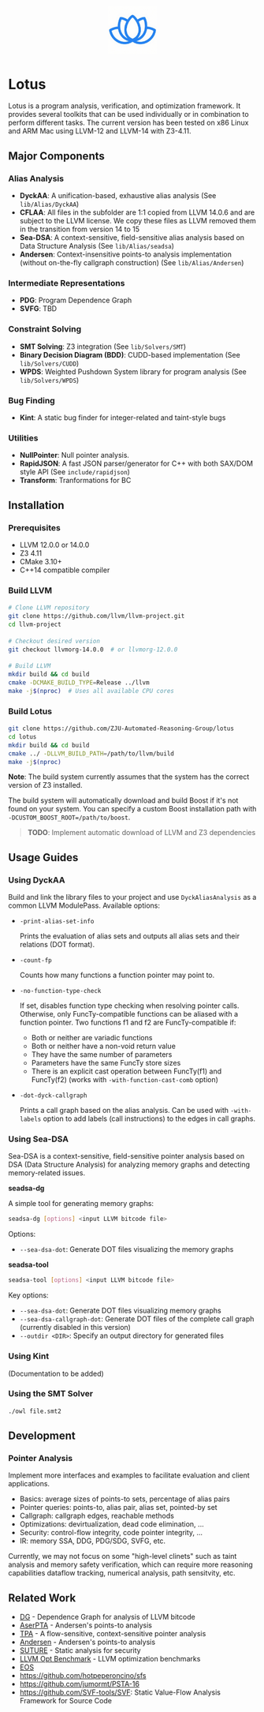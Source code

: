 <p align="center">
  <img src="docs/logo.jpg" alt="Lotus Logo" width="100"/>
</p>

# Lotus 

Lotus is a program analysis, verification, and optimization framework. It provides several toolkits that can be used
individually or in combination to perform different tasks.
The current version has been tested on x86 Linux and ARM Mac using LLVM-12 and LLVM-14 with Z3-4.11.

## Major Components

### Alias Analysis

- **DyckAA**: A unification-based, exhaustive alias analysis (See `lib/Alias/DyckAA`)
- **CFLAA**: All files in the subfolder are 1:1 copied from LLVM 14.0.6 and are subject to the LLVM license.
  We copy these files as LLVM removed them in the transition from version 14 to 15
- **Sea-DSA**: A context-sensitive, field-sensitive alias analysis based on Data Structure Analysis (See `lib/Alias/seadsa`)
- **Andersen**: Context-insensitive points-to analysis implementation (without on-the-fly callgraph construction) (See `lib/Alias/Andersen`)

### Intermediate Representations

- **PDG**: Program Dependence Graph
- **SVFG**: TBD

### Constraint Solving

- **SMT Solving**: Z3 integration (See `lib/Solvers/SMT`)
- **Binary Decision Diagram (BDD)**: CUDD-based implementation (See `lib/Solvers/CUDD`)
- **WPDS**: Weighted Pushdown System library for program analysis (See `lib/Solvers/WPDS`)

### Bug Finding

- **Kint**: A static bug finder for integer-related and taint-style bugs

### Utilities

- **NullPointer**: Null pointer analysis.
- **RapidJSON**: A fast JSON parser/generator for C++ with both SAX/DOM style API (See `include/rapidjson`)
- **Transform**: Tranformations for BC

## Installation

### Prerequisites

- LLVM 12.0.0 or 14.0.0
- Z3 4.11
- CMake 3.10+
- C++14 compatible compiler

### Build LLVM

```bash
# Clone LLVM repository
git clone https://github.com/llvm/llvm-project.git
cd llvm-project

# Checkout desired version
git checkout llvmorg-14.0.0  # or llvmorg-12.0.0

# Build LLVM
mkdir build && cd build
cmake -DCMAKE_BUILD_TYPE=Release ../llvm
make -j$(nproc)  # Uses all available CPU cores
```

### Build Lotus

```bash
git clone https://github.com/ZJU-Automated-Reasoning-Group/lotus
cd lotus
mkdir build && cd build
cmake ../ -DLLVM_BUILD_PATH=/path/to/llvm/build
make -j$(nproc)
```

**Note**: The build system currently assumes that the system has the correct version of Z3 installed.

The build system will automatically download and build Boost if it's not found on your system. You can specify a custom Boost installation path with `-DCUSTOM_BOOST_ROOT=/path/to/boost`.

> **TODO**: Implement automatic download of LLVM and Z3 dependencies

## Usage Guides

### Using DyckAA

Build and link the library files to your project and use `DyckAliasAnalysis` as a common LLVM ModulePass. 
Available options:

* `-print-alias-set-info`
  
  Prints the evaluation of alias sets and outputs all alias sets and their relations (DOT format).

* `-count-fp`
  
  Counts how many functions a function pointer may point to.

* `-no-function-type-check`
  
  If set, disables function type checking when resolving pointer calls. Otherwise, only FuncTy-compatible functions can be aliased with a function pointer. Two functions f1 and f2 are FuncTy-compatible if:
  
  - Both or neither are variadic functions
  - Both or neither have a non-void return value
  - They have the same number of parameters
  - Parameters have the same FuncTy store sizes
  - There is an explicit cast operation between FuncTy(f1) and FuncTy(f2) (works with `-with-function-cast-comb` option)

* `-dot-dyck-callgraph`
  
  Prints a call graph based on the alias analysis. Can be used with `-with-labels` option to add labels (call instructions) to the edges in call graphs.

### Using Sea-DSA

Sea-DSA is a context-sensitive, field-sensitive pointer analysis based on DSA (Data Structure Analysis) for analyzing memory graphs and detecting memory-related issues.


**seadsa-dg**

A simple tool for generating memory graphs:

```bash
seadsa-dg [options] <input LLVM bitcode file>
```

Options:
- `--sea-dsa-dot`: Generate DOT files visualizing the memory graphs

**seadsa-tool**

```bash
seadsa-tool [options] <input LLVM bitcode file>
```

Key options:
- `--sea-dsa-dot`: Generate DOT files visualizing memory graphs
- `--sea-dsa-callgraph-dot`: Generate DOT files of the complete call graph (currently disabled in this version)
- `--outdir <DIR>`: Specify an output directory for generated files

### Using Kint

(Documentation to be added)

### Using the SMT Solver

```bash
./owl file.smt2
```

## Development 

### Pointer Analysis
Implement more interfaces and examples to facilitate evaluation and client applications.

- Basics: average sizes of points-to sets, percentage of alias pairs
- Pointer queries: points-to, alias pair, alias set, pointed-by set
- Callgraph: callgraph edges, reachable methods
- Optimizations: devirtualization, dead code elimination, ...
- Security: control-flow integrity, code pointer integrity, ...
- IR: memory SSA, DDG, PDG/SDG, SVFG, etc.

Currently, we may not focus on some "high-level clinets" such as taint analysis and  memory safety verification, which can require more reasoning capabilities dataflow tracking, numerical analysis, path sensitvity, etc.

## Related Work

- [DG](https://github.com/mchalupa/dg) - Dependence Graph for analysis of LLVM bitcode
- [AserPTA](https://github.com/PeimingLiu/AserPTA) - Andersen's points-to analysis
- [TPA](https://github.com/grievejia/tpa) - A flow-sensitive, context-sensitive pointer analysis
- [Andersen](https://github.com/grievejia/andersen) - Andersen's points-to analysis
- [SUTURE](https://github.com/seclab-ucr/SUTURE) - Static analysis for security
- [LLVM Opt Benchmark](https://github.com/dtcxzyw/llvm-opt-benchmark) - LLVM optimization benchmarks
- [EOS](https://github.com/gpoesia/eos)
- https://github.com/hotpeperoncino/sfs
- https://github.com/jumormt/PSTA-16 
- https://github.com/SVF-tools/SVF: Static Value-Flow Analysis Framework for Source Code